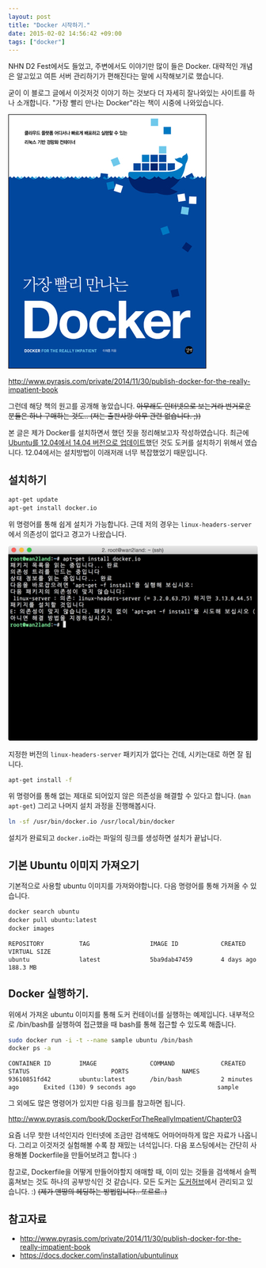 ```yaml
---
layout: post
title: "Docker 시작하기."
date: 2015-02-02 14:56:42 +09:00
tags: ["docker"]
---
```


NHN D2 Fest에서도 들었고, 주변에서도 이야기만 많이 들은 Docker. 대략적인 개념은 알고있고 여튼 서버 관리하기가 편해진다는 말에 시작해보기로 했습니다.

굳이 이 블로그 글에서 이것저것 이야기 하는 것보다 더 자세히 잘나와있는 사이트를 하나 소개합니다. "가장 빨리 만나는 Docker"라는 책이 시중에 나와있습니다.

![Docker Book](/images/dev/docker/docker-book.png)

<http://www.pyrasis.com/private/2014/11/30/publish-docker-for-the-really-impatient-book>

그런데 해당 책의 원고를 공개해 놓았습니다. ~~아무래도 인터넷으로 보는거라 번거로운 분들은 하나 구매하는 것도.. (저는 출판사랑 아무 관련 없습니다. ;))~~

본 글은 제가 Docker를 설치하면서 했던 짓을 정리해보고자 작성하였습니다. 최근에 [Ubuntu를 12.04에서 14.04 버전으로 업데이트](/dev/ubuntu/ubuntu-upgrade-12-to-14/)했던 것도 도커를 설치하기 위해서 였습니다. 12.04에서는 설치방법이 이래저래 너무 복잡했었기 때문입니다.

## 설치하기

```bash
apt-get update 
apt-get install docker.io
```

위 명령어를 통해 쉽게 설치가 가능합니다. 근데 저의 경우는 `linux-headers-server`에서 의존성이 없다고 경고가 나왔습니다.

![Install Warning](/images/dev/docker/install-dependency-warning.png)

지정한 버전의 `linux-headers-server` 패키지가 없다는 건데, 시키는대로 하면 잘 됩니다. 

```bash
apt-get install -f
```

위 명령어를 통해 없는 제대로 되어있지 않은 의존성을 해결할 수 있다고 합니다. (`man apt-get`) 그리고 나머지 설치 과정을 진행해봅시다.

```bash
ln -sf /usr/bin/docker.io /usr/local/bin/docker
```
설치가 완료되고 `docker.io`라는 파일의 링크를 생성하면 설치가 끝납니다.

## 기본 Ubuntu 이미지 가져오기

기본적으로 사용할 ubuntu 이미지를 가져와야합니다. 다음 명령어를 통해 가져올 수 있습니다.

```bash
docker search ubuntu
docker pull ubuntu:latest
docker images
```

```
REPOSITORY          TAG                 IMAGE ID            CREATED             VIRTUAL SIZE
ubuntu              latest              5ba9dab47459        4 days ago          188.3 MB
```

## Docker 실행하기.

위에서 가져온  ubuntu 이미지를 통해 도커 컨테이너를 실행하는 예제입니다. 내부적으로 /bin/bash를 실행하여 접근했을 때 bash를 통해 접근할 수 있도록 해줍니다.

```bash
sudo docker run -i -t --name sample ubuntu /bin/bash
docker ps -a
```

```
CONTAINER ID        IMAGE               COMMAND             CREATED             STATUS                       PORTS               NAMES
93610851fd42        ubuntu:latest       /bin/bash           2 minutes ago       Exited (130) 9 seconds ago                       sample
```

그 외에도 많은 명령어가 있지만 다음 링크를 참고하면 됩니다.

<http://www.pyrasis.com/book/DockerForTheReallyImpatient/Chapter03>

요즘 너무 핫한 녀석인지라 인터넷에 조금만 검색해도 어마어마하게 많은 자료가 나옵니다. 그리고 이것저것 실험해볼 수록 참 재밌는 녀석입니다. 다음 포스팅에서는 간단히 사용해볼 Dockerfile을 만들어보려고 합니다 :)

참고로, Dockerfile을 어떻게 만들어야할지 애매할 때, 이미 있는 것들을 검색해서 슬쩍 훔쳐보는 것도 하나의 공부방식인 것 같습니다. 모든 도커는 [도커허브](https://registry.hub.docker.com)에서 관리되고 있습니다. :) ~~(제가 맨땅의 헤딩하는 방법입니다.. 또르르..)~~

## 참고자료

- <http://www.pyrasis.com/private/2014/11/30/publish-docker-for-the-really-impatient-book>
- <https://docs.docker.com/installation/ubuntulinux>
